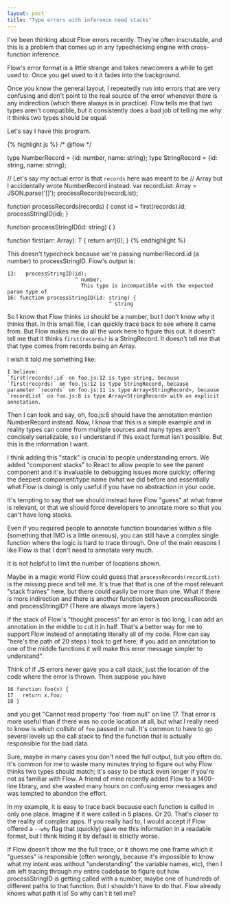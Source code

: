 ```yaml
---
layout: post
title: "Type errors with inference need stacks"
---
```


I've been thinking about Flow errors recently. They're often inscrutable, and this is a problem that comes up in any typechecking engine with cross-function inference.

<!-- more -->

Flow's error format is a little strange and takes newcomers a while to get used to. Once you get used to it it fades into the background.

Once you know the general layout, I repeatedly run into errors that are very confusing and don't point to the real source of the error whenever there is any indirection (which there always is in practice). Flow tells me that two types aren't compatible, but it consistently does a bad job of telling me *why* it thinks two types should be equal.

Let's say I have this program.

{% highlight js %}
/* @flow */

type NumberRecord = {id: number, name: string};
type StringRecord = {id: string, name: string};

// Let's say my actual error is that `records` here was meant to be
// Array<StringRecord> but I accidentally wrote NumberRecord instead.
var recordList: Array<NumberRecord> = JSON.parse('[]');
processRecords(recordList);

function processRecords(records) {
  const id = first(records).id;
  processStringID(id);
}

function processStringID(id: string) {
}

function first<T>(arr: Array<T>): T {
  return arr[0];
}
{% endhighlight %}

This doesn't typecheck because we're passing numberRecord.id (a number) to processStringID. Flow's output is:

```
13:   processStringID(id);
                      ^ number.
                        This type is incompatible with the expected param type of
16: function processStringID(id: string) {
                                 ^ string
```

So I know that Flow thinks `id` should be a number, but I don't know why it thinks that. In this small file, I can quickly trace back to see where it came from. But Flow makes me do all the work here to figure this out. It doesn't tell me that it thinks `first(records)` is a StringRecord. It doesn't tell me that that type comes from records being an Array<StringRecord>.

I wish it told me something like:

```
I believe:
`first(records).id` on foo.js:12 is type string, because
`first(records)` on foo.js:12 is type StringRecord, because
parameter `records` on foo.js:11 is type Array<StringRecord>, because
`recordList` on foo.js:8 is type Array<StringRecord> with an explicit annotation.
```

Then I can look and say, oh, foo.js:8 should have the annotation mention NumberRecord instead. Now, I know that this is a simple example and in reality types can come from multiple sources and many types aren't concisely serializable, so I understand if this exact format isn't possible. But this is the information I want.

I think adding this "stack" is crucial to people understanding errors. We added "component stacks" to React to allow people to see the parent component and it's invaluable to debugging issues more quickly; offering the deepest component/type name (what we did before and essentially what Flow is doing) is only useful if you have no abstraction in your code.

It's tempting to say that we should instead have Flow "guess" at what frame is relevant, or that we should force developers to annotate more so that you can't have long stacks.

Even if you required people to annotate function boundaries within a file (something that IMO is a little onerous), you can still have a complex single function where the logic is hard to trace through. One of the main reasons I like Flow is that I don't need to annotate very much.

It is not helpful to limit the number of locations shown.

Maybe in a magic world Flow could guess that `processRecords(recordList)` is the missing piece and tell me. It's true that that is one of the most relevant "stack frames" here, but there could easily be more than one. What if there is more indirection and there is another function between processRecords and processStringID? (There are always more layers.)

If the stack of Flow's "thought process" for an error is too long, I can add an annotation in the middle to cut it in half. That's a better way for me to support Flow instead of annotating literally all of my code. Flow can say "here's the path of 20 steps I took to get here; if you add an annotation to one of the middle functions it will make this error message simpler to understand".

Think of if JS errors never gave you a call stack, just the location of the code where the error is thrown. Then suppose you have

```
16 function foo(x) {
17   return x.foo;
18 }
```

and you get "Cannot read property 'foo' from null" on line 17. That error is more useful than if there was no code location at all, but what I really need to know is which *callsite* of `foo` passed in null. It's common to have to go several levels up the call stack to find the function that is actually responsible for the bad data.

Sure, maybe in many cases you don't need the full output, but you often do. It's common for me to waste many minutes trying to figure out why Flow thinks two types should match; it's easy to be stuck even longer if you're not as familiar with Flow. A friend of mine recently added Flow to a 1400-line library, and she wasted many hours on confusing error messages and was tempted to abandon the effort.

In my example, it is easy to trace back because each function is called in only one place. Imagine if it were called in 5 places. Or 20. That's closer to the reality of complex apps. If you really had to, I would accept if Flow offered a `--why` flag that (quickly) gave me this information in a readable format, but I think hiding it by default is strictly worse.

If Flow doesn't show me the full trace, or it shows me one frame which it "guesses" is responsible (often wrongly, because it's impossible to know what my intent was without "understanding" the variable names, etc), then I am left tracing through my entire codebase to figure out how processStringID is getting called with a number, maybe one of hundreds of different paths to that function. But I shouldn't have to do that. Flow already knows what path it is! So why can't it tell me?
